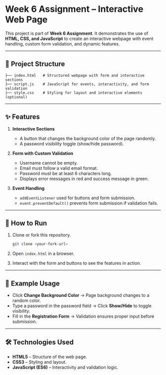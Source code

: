# Week 6 Assignment – Interactive Web Page

This project is part of **Week 6 Assignment**. It demonstrates the use of **HTML, CSS, and JavaScript** to create an interactive webpage with event handling, custom form validation, and dynamic features.

---

## 📂 Project Structure

```
├── index.html   # Structured webpage with form and interactive sections
├── script.js    # JavaScript for events, interactivity, and form validation
├── style.css    # Styling for layout and interactive elements (optional)
```

---

## ✨ Features

1. **Interactive Sections**

   * A button that changes the background color of the page randomly.
   * A password visibility toggle (show/hide password).

2. **Form with Custom Validation**

   * Username cannot be empty.
   * Email must follow a valid email format.
   * Password must be at least 6 characters long.
   * Displays error messages in red and success message in green.

3. **Event Handling**

   * `addEventListener` used for buttons and form submission.
   * `event.preventDefault()` prevents form submission if validation fails.

---

## 🚀 How to Run

1. Clone or fork this repository.

   ```bash
   git clone <your-fork-url>
   ```
2. Open `index.html` in a browser.
3. Interact with the form and buttons to see the features in action.

---

## 📜 Example Usage

* Click **Change Background Color** → Page background changes to a random color.
* Type a password in the password field → Click **Show/Hide** to toggle visibility.
* Fill in the **Registration Form** → Validation ensures proper input before submission.

---

## 🛠️ Technologies Used

* **HTML5** – Structure of the web page.
* **CSS3** – Styling and layout.
* **JavaScript (ES6)** – Interactivity and validation logic.
